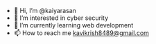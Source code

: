 - 👋 Hi, I’m @kaiyarasan
- 👀 I’m interested in cyber security
- 🌱 I’m currently learning web development
- 📫 How to reach me kavikrish8489@gmail.com

<!---
kaiyarasan/kaiyarasan is a ✨ special ✨ repository because its `README.md` (this file) appears on your GitHub profile.
You can click the Preview link to take a look at your changes.
--->
